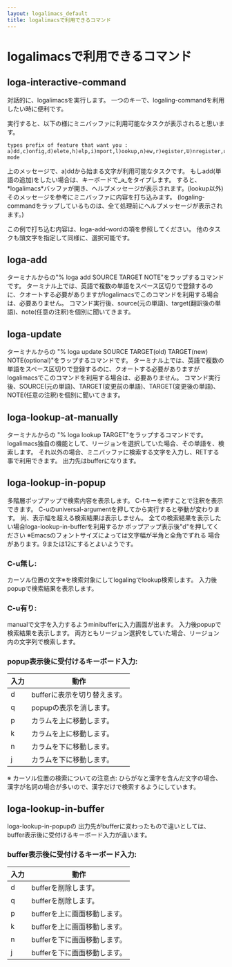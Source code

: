 ```yaml
---
layout: logalimacs_default
title: logalimacsで利用できるコマンド
---
```


# logalimacsで利用できるコマンド

## loga-interactive-command
対話的に、logalimacsを実行します。
一つのキーで、logaling-commandを利用したい時に便利です。


実行すると、以下の様にミニバッファに利用可能なタスクが表示されると思います。

    types prefix of feature that want you :
    a)dd,c)onfig,d)elete,h)elp,i)mport,l)ookup,n)ew,r)egister,U)nregister,u)pdate,v)ersion,f)ly-mode

上のメッセージで、a)ddから始まる文字が利用可能なタスクです。
もしadd(単語の追加)をしたい場合は、キーボードで_a_をタイプします。
すると、\*logalimacs\*バッファが開き、へルプメッセージが表示されます。(lookup以外)
そのメッセージを参考にミニバッファに内容を打ち込みます。
(logaling-commandをラップしているものは、全て処理前にヘルプメッセージが表示されます。)

この例で打ち込む内容は、loga-add-wordの項を参照してください。
他のタスクも頭文字を指定して同様に、選択可能です。

## loga-add
ターミナルからの"% loga add SOURCE TARGET NOTE"をラップするコマンドです。
ターミナル上では、英語で複数の単語をスペース区切りで登録するのに、クオートする必要がありますがlogalimacsでこのコマンドを利用する場合は、必要ありません。
コマンド実行後、source(元の単語)、target(翻訳後の単語)、note(任意の注釈)を個別に聞いてきます。

## loga-update
ターミナルからの "% loga update SOURCE TARGET(old) TARGET(new) NOTE(optional)"をラップするコマンドです。
ターミナル上では、英語で複数の単語をスペース区切りで登録するのに、クオートする必要がありますがlogalimacsでこのコマンドを利用する場合は、必要ありません。
コマンド実行後、SOURCE(元の単語)、TARGET(変更前の単語)、TARGET(変更後の単語)、NOTE(任意の注釈)を個別に聞いてきます。

## loga-lookup-at-manually
ターミナルからの "% loga lookup TARGET"をラップするコマンドです。
logalimacs独自の機能として、リージョンを選択していた場合、その単語を、検索します。
それ以外の場合、ミニバッファに検索する文字を入力し、RETする事で利用できます。
出力先はbufferになります。

## loga-lookup-in-popup
多階層ポップアップで検索内容を表示します。
C-fキーを押すことで注釈を表示できます。
C-uのuniversal-argumentを押してから実行すると挙動が変わります。
尚、表示幅を超える検索結果は表示しません。
全ての検索結果を表示したい場合loga-lookup-in-bufferを利用するか
ポップアップ表示後"d"を押してください
※Emacsのフォントサイズによっては文字幅が半角と全角でずれる
場合があります。9または12にするとよいようです。

### C-u無し:
カーソル位置の文字※を検索対象にしてlogalingでlookup検索します。
入力後popupで検索結果を表示します。

### C-u有り:
manualで文字を入力するようminibufferに入力画面が出ます。
入力後popupで検索結果を表示します。
両方ともリージョン選択をしていた場合、リージョン内の文字列で検索します。

### popup表示後に受付けるキーボード入力:

入力 | 動作
--------|------
d | bufferに表示を切り替えます。
q | popupの表示を消します。
p | カラムを上に移動します。
k | カラムを上に移動します。
n | カラムを下に移動します。
j | カラムを下に移動します。

※ カーソル位置の検索についての注意点:
ひらがなと漢字を含んだ文字の場合、漢字が名詞の場合が多いので、漢字だけで検索するようにしています。

## loga-lookup-in-buffer
loga-lookup-in-popupの
出力先がbufferに変わったもので違いとしては、
buffer表示後に受付けるキーボード入力が違います。

### buffer表示後に受付けるキーボード入力:

入力 | 動作
--------|------
d | bufferを削除します。
q | bufferを削除します。
p | bufferを上に画面移動します。
k | bufferを上に画面移動します。
n | bufferを下に画面移動します。
j | bufferを下に画面移動します。

<!-- ## loga-fly-mode -->
<!-- logalimacs独自の機能で、カーソル位置にある単語を`loga lookup (検索)`します。 -->
<!-- (空白では、その位置より左側の単語になります。) -->
<!-- この機能は、通常はoffで`loga-interactive-command`から実行するか、`M-x loga-fly-mode`または、任意のキーバインドで実行する事で、onとoffをトグルできます。 -->

<!-- ## loga-get-flymake-error -->
<!-- 実行するとflymakeでのエラーをlogalimacsバッファに出力します。 -->
